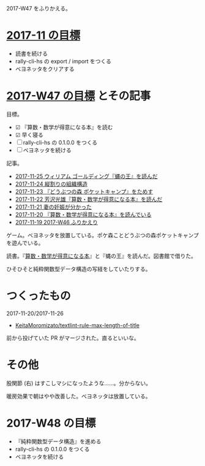 2017-W47 をふりかえる。

# [2017-11 の目標][2017-10-31]

- 読書を続ける
- rally-cli-hs の export / import をつくる
- ベヨネッタをクリアする

# [2017-W47 の目標][2017-11-19] とその記事

目標。

- ☑ 『算数・数学が得意になる本』を読む
- ☑ 早く寝る
- ☐ rally-cli-hs の 0.1.0.0 をつくる
- ☐ ベヨネッタを続ける

記事。

- [2017-11-25 ウィリアム ゴールディング『蝿の王』を読んだ][2017-11-25]
- [2017-11-24 縦割りの組織構造][2017-11-24]
- [2017-11-23 『どうぶつの森 ポケットキャンプ』をためす][2017-11-23]
- [2017-11-22 芳沢光雄『算数・数学が得意になる本』を読んだ][2017-11-22]
- [2017-11-21 妻の妊娠が分かった][2017-11-21]
- [2017-11-20 『算数・数学が得意になる本』を読んでいる][2017-11-20]
- [2017-11-19 2017-W46 ふりかえり][2017-11-19]

ゲーム。ベヨネッタを放置している。ポケ森ことどうぶつの森ポケットキャンプを遊んでいる。

読書。『[算数・数学が得意になる本](https://www.amazon.co.jp/dp/4061498401)』と『蝿の王』を読んだ。図書館で借りた。

ひそひそと純粋関数型データ構造の写経をしていたりする。

# つくったもの

2017-11-20/2017-11-26

- [KeitaMoromizato/textlint-rule-max-length-of-title][]

前から投げていた PR がマージされた。直るといいな。

# その他

股関節 (右) はすこしマシになったような……。分からない。

暖房効果で朝はやや改善した。ベヨネッタは放置している。

# 2017-W48 の目標

- 『純粋関数型データ構造』を進める
- rally-cli-hs の 0.1.0.0 をつくる
- ベヨネッタを続ける

[2017-10-31]: https://blog.bouzuya.net/2017/10/31/
[2017-11-19]: https://blog.bouzuya.net/2017/11/19/
[2017-11-20]: https://blog.bouzuya.net/2017/11/20/
[2017-11-21]: https://blog.bouzuya.net/2017/11/21/
[2017-11-22]: https://blog.bouzuya.net/2017/11/22/
[2017-11-23]: https://blog.bouzuya.net/2017/11/23/
[2017-11-24]: https://blog.bouzuya.net/2017/11/24/
[2017-11-25]: https://blog.bouzuya.net/2017/11/25/
[KeitaMoromizato/textlint-rule-max-length-of-title]: https://github.com/KeitaMoromizato/textlint-rule-max-length-of-title
